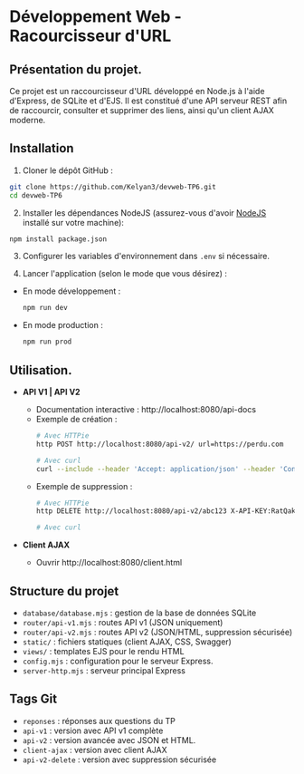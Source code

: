 # Développement Web - Racourcisseur d'URL

## Présentation du projet.

Ce projet est un raccourcisseur d'URL développé en Node.js à l'aide d'Express, de SQLite et d'EJS. Il est constitué d'une API serveur REST afin de raccourcir, consulter et supprimer des liens, ainsi qu'un client AJAX moderne.

## Installation

1. Cloner le dépôt GitHub :
```sh
git clone https://github.com/Kelyan3/devweb-TP6.git
cd devweb-TP6
```

2. Installer les dépendances NodeJS (assurez-vous d'avoir [NodeJS](nodejs.org) installé sur votre machine):
```sh
npm install package.json
```

3. Configurer les variables d'environnement dans `.env` si nécessaire.

4. Lancer l'application (selon le mode que vous désirez) :
- En mode développement :
    ```sh
    npm run dev
    ```
- En mode production :
    ```sh
    npm run prod
    ```

## Utilisation.

- **API V1 | API V2**
  - Documentation interactive : http://localhost:8080/api-docs
  - Exemple de création :
    ```sh
    # Avec HTTPie
    http POST http://localhost:8080/api-v2/ url=https://perdu.com

    # Avec curl
    curl --include --header 'Accept: application/json' --header 'Content-Type: application/json' --request POST http://localhost:8080/api-v1/ --data '{"url": "https://perdu.com"}'
    ```
  - Exemple de suppression :
    ```sh
    # Avec HTTPie
    http DELETE http://localhost:8080/api-v2/abc123 X-API-KEY:RatQak

    # Avec curl
    
    ```

- **Client AJAX**
    - Ouvrir http://localhost:8080/client.html

## Structure du projet

- `database/database.mjs` : gestion de la base de données SQLite
- `router/api-v1.mjs` : routes API v1 (JSON uniquement)
- `router/api-v2.mjs` : routes API v2 (JSON/HTML, suppression sécurisée)
- `static/` : fichiers statiques (client AJAX, CSS, Swagger)
- `views/` : templates EJS pour le rendu HTML
- `config.mjs` : configuration pour le serveur Express.
- `server-http.mjs` : serveur principal Express

## Tags Git

- `reponses` : réponses aux questions du TP
- `api-v1` : version avec API v1 complète
- `api-v2` : version avancée avec JSON et HTML.
- `client-ajax` : version avec client AJAX
- `api-v2-delete` : version avec suppression sécurisée
